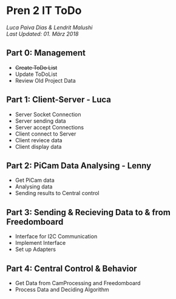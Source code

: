# Pren 2 IT ToDo
<i>Luca Paiva Dias & Lendrit Malushi</i><br>
<i>Last Updated: 01. März 2018</i>

## Part 0: Management
- ~~Create ToDo List~~
- Update ToDoList
- Review Old Project Data

## Part 1: Client-Server  - Luca
- Server Socket Connection
- Server sending data
- Server accept Connections
- Client connect to Server
- Client reviece data
- Client display data

## Part 2: PiCam Data Analysing - Lenny
- Get PiCam data
- Analysing data
- Sending results to Central control

## Part 3: Sending & Recieving Data to & from Freedomboard
- Interface for I2C Communication
- Implement Interface
- Set up Adapters

## Part 4: Central Control & Behavior
- Get Data from CamProcessing and Freedomboard
- Process Data and Deciding Algorithm

